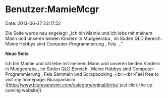 Benutzer:MamieMcgr
==================

Date: 2013-06-27 23:17:52

Die Seite wurde neu angelegt: „Ich bin Mamie und ich lebe mit meinem
Mann und unseren beiden Kindern in Mudgeeraba , im Süden QLD Bereich .
Meine Hobbys sind Computer-Programmierung , Fels ..."

**Neue Seite**

<div>

Ich bin Mamie und ich lebe mit meinem Mann und unseren beiden Kindern in
Mudgeeraba , im Süden QLD Bereich . Meine Hobbys sind
Computer-Programmierung , Fels Sammeln und Scrapbooking
.\<br\>\<br\>Feel free to visit my homepage: Blurayarsivim
(\[http://www.blurayarsivim.com/category/orjinal/brrip/ just click the
up coming website\])

</div>
